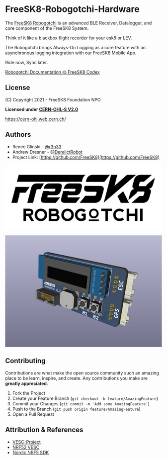 # FreeSK8-Robogotchi-Hardware

The [FreeSK8 Robogotchi](https://derelictrobot.com/collections/production/products/freesk8-robogotchi) is an advanced BLE Receiver, Datalogger, and core component of the FreeSK8 System.

Think of it like a blackbox flight recorder for your esk8 or LEV. 

The Robogotchi brings Always-On Logging as a core feature with an asynchronous logging integration with our FreeSK8 Mobile App. 

Ride now, Sync later.

[Robogotchi Documentation @ FreeSK8 Codex](https://codex.freesk8.org/docs/robogotchi)
 
<!-- LICENSE -->
## License

(C) Copyright 2021 - FreeSK8 Foundation NPO

**Licensed under [CERN-OHL-S V2.0](https://ohwr.org/cern_ohl_s_v2.txt)**

https://cern-ohl.web.cern.ch/

<!-- CONTACT -->
## Authors

* Renee Glinski - [@r3n33](https://github.com/r3n33)
* Andrew Dresner - [@DerelictRobot](https://github.com/DerelictRobot)
* Project Link: [https://github.com/FreeSK8](https://github.com/FreeSK8)
 
 
![FreeSK8 Robogotchi](https://github.com/FreeSK8/FreeSK8-Robogotchi-Hardware/blob/main/Docs/FreeSK8-Robogotchi-Logo.png)

![Robogotchi v1.2](https://github.com/FreeSK8/FreeSK8-Robogotchi-Hardware/blob/main/Docs/Robogotchi-v1.2b.PNG)


 <!-- CONTRIBUTING -->
## Contributing

Contributions are what make the open source community such an amazing place to be learn, inspire, and create. Any contributions you make are **greatly appreciated**.

1. Fork the Project
2. Create your Feature Branch (`git checkout -b feature/AmazingFeature`)
3. Commit your Changes (`git commit -m 'Add some AmazingFeature'`)
4. Push to the Branch (`git push origin feature/AmazingFeature`)
5. Open a Pull Request


<!-- ACKNOWLEDGEMENTS -->
## Attribution & References

* [VESC-Project](https://vesc-project.com)
* [NRF52 VESC](https://github.com/vedderb/nrf52_vesc)
* [Nordic NRF5 SDK](https://infocenter.nordicsemi.com/index.jsp)

